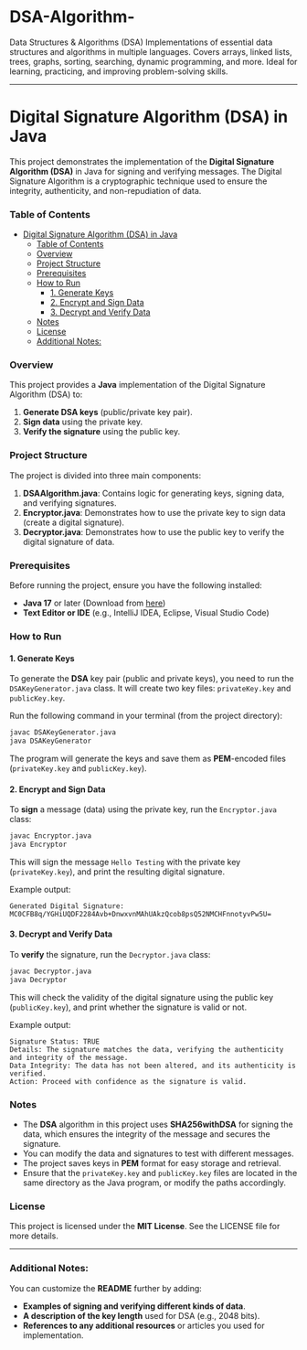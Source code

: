 # DSA-Algorithm-
Data Structures &amp; Algorithms (DSA) Implementations of essential data structures and algorithms in multiple languages. Covers arrays, linked lists, trees, graphs, sorting, searching, dynamic programming, and more. Ideal for learning, practicing, and improving problem-solving skills.



---

# Digital Signature Algorithm (DSA) in Java

This project demonstrates the implementation of the **Digital Signature Algorithm (DSA)** in Java for signing and verifying messages. The Digital Signature Algorithm is a cryptographic technique used to ensure the integrity, authenticity, and non-repudiation of data.

### Table of Contents

- [Digital Signature Algorithm (DSA) in Java](#digital-signature-algorithm-dsa-in-java)
    - [Table of Contents](#table-of-contents)
    - [Overview](#overview)
    - [Project Structure](#project-structure)
    - [Prerequisites](#prerequisites)
    - [How to Run](#how-to-run)
      - [1. Generate Keys](#1-generate-keys)
      - [2. Encrypt and Sign Data](#2-encrypt-and-sign-data)
      - [3. Decrypt and Verify Data](#3-decrypt-and-verify-data)
    - [Notes](#notes)
    - [License](#license)
    - [Additional Notes:](#additional-notes)

### Overview

This project provides a **Java** implementation of the Digital Signature Algorithm (DSA) to:

1. **Generate DSA keys** (public/private key pair).
2. **Sign data** using the private key.
3. **Verify the signature** using the public key.

### Project Structure

The project is divided into three main components:

1. **DSAAlgorithm.java**: Contains logic for generating keys, signing data, and verifying signatures.
2. **Encryptor.java**: Demonstrates how to use the private key to sign data (create a digital signature).
3. **Decryptor.java**: Demonstrates how to use the public key to verify the digital signature of data.

### Prerequisites

Before running the project, ensure you have the following installed:

- **Java 17** or later (Download from [here](https://www.oracle.com/java/technologies/javase-jdk17-downloads.html))
- **Text Editor or IDE** (e.g., IntelliJ IDEA, Eclipse, Visual Studio Code)

### How to Run

#### 1. Generate Keys

To generate the **DSA** key pair (public and private keys), you need to run the `DSAKeyGenerator.java` class. It will create two key files: `privateKey.key` and `publicKey.key`.

Run the following command in your terminal (from the project directory):

```bash
javac DSAKeyGenerator.java
java DSAKeyGenerator
```

The program will generate the keys and save them as **PEM**-encoded files (`privateKey.key` and `publicKey.key`).

#### 2. Encrypt and Sign Data

To **sign** a message (data) using the private key, run the `Encryptor.java` class:

```bash
javac Encryptor.java
java Encryptor
```

This will sign the message `Hello Testing` with the private key (`privateKey.key`), and print the resulting digital signature.

Example output:
```
Generated Digital Signature: MC0CFB8q/YGHiUQDF2284Avb+DnwxvnMAhUAkzQcob8psQ52NMCHFnnotyvPw5U=
```

#### 3. Decrypt and Verify Data

To **verify** the signature, run the `Decryptor.java` class:

```bash
javac Decryptor.java
java Decryptor
```

This will check the validity of the digital signature using the public key (`publicKey.key`), and print whether the signature is valid or not.

Example output:
```
Signature Status: TRUE
Details: The signature matches the data, verifying the authenticity and integrity of the message.
Data Integrity: The data has not been altered, and its authenticity is verified.
Action: Proceed with confidence as the signature is valid.
```

### Notes

- The **DSA** algorithm in this project uses **SHA256withDSA** for signing the data, which ensures the integrity of the message and secures the signature.
- You can modify the data and signatures to test with different messages.
- The project saves keys in **PEM** format for easy storage and retrieval.
- Ensure that the `privateKey.key` and `publicKey.key` files are located in the same directory as the Java program, or modify the paths accordingly.

### License

This project is licensed under the **MIT License**. See the LICENSE file for more details.

---

### Additional Notes:

You can customize the **README** further by adding:

- **Examples of signing and verifying different kinds of data**.
- **A description of the key length** used for DSA (e.g., 2048 bits).
- **References to any additional resources** or articles you used for implementation.
